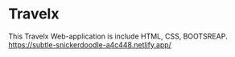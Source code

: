 # Travelx
This Travelx Web-application is include HTML, CSS, BOOTSREAP.
https://subtle-snickerdoodle-a4c448.netlify.app/
